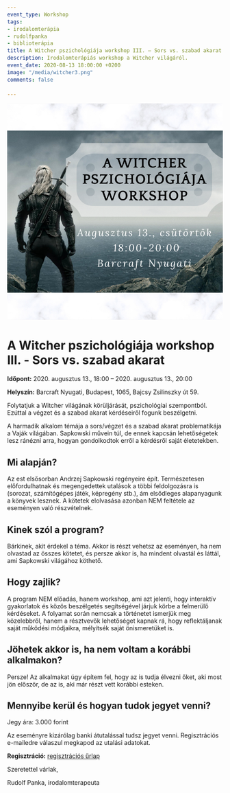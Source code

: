 ```yaml
---
event_type: Workshop
tags:
- irodalomterápia
- rudolfpanka
- biblioterápia
title: A Witcher pszichológiája workshop III. – Sors vs. szabad akarat
description: Irodalomterápiás workshop a Witcher világáról.
event_date: 2020-08-13 18:00:00 +0200
image: "/media/witcher3.png"
comments: false

---
```

![](/media/witcher3.png)

# A Witcher pszichológiája workshop III. - Sors vs. szabad akarat

**Időpont:** 2020. augusztus 13., 18:00 – 2020. augusztus 13., 20:00

**Helyszín:** Barcraft Nyugati, Budapest, 1065, Bajcsy Zsilinszky út 59.

Folytatjuk a Witcher világának körüljárását, pszichológiai szempontból. Ezúttal a végzet és a szabad akarat kérdéseiről fogunk beszélgetni.

A harmadik alkalom témája a sors/végzet és a szabad akarat problematikája a Vaják világában. Sapkowski művein túl, de ennek kapcsán lehetőségetek lesz ránézni arra, hogyan gondolkodtok erről a kérdésről saját életetekben.

## Mi alapján?

Az est elsősorban Andrzej Sapkowski regényeire épít. Természetesen előfordulhatnak és megengedettek utalások a többi feldolgozásra is (sorozat, számítógépes játék, képregény stb.), ám elsődleges alapanyagunk a könyvek lesznek. A kötetek elolvasása azonban NEM feltétele az eseményen való részvételnek.

## Kinek szól a program?

Bárkinek, akit érdekel a téma. Akkor is részt vehetsz az eseményen, ha nem olvastad az összes kötetet, és persze akkor is, ha mindent olvastál és láttál, ami Sapkowski világához köthető.

## Hogy zajlik?

A program NEM előadás, hanem workshop, ami azt jelenti, hogy interaktív gyakorlatok és közös beszélgetés segítségével járjuk körbe a felmerülő kérdéseket. A folyamat során nemcsak a történetet ismerjük meg közelebbről, hanem a résztvevők lehetőséget kapnak rá, hogy reflektáljanak saját működési módjaikra, mélyítsék saját önismeretüket is.

## Jöhetek akkor is, ha nem voltam a korábbi alkalmakon?

Persze! Az alkalmakat úgy építem fel, hogy az is tudja élvezni őket, aki most jön először, de az is, aki már részt vett korábbi esteken.

## Mennyibe kerül és hogyan tudok jegyet venni?

Jegy ára: 3.000 forint

Az eseményre kizárólag banki átutalással tudsz jegyet venni. Regisztrációs e-mailedre válaszul megkapod az utalási adatokat.

**Regisztráció:** [regisztrációs űrlap](https://forms.gle/4oZEfwqnk4abMfhh8)

Szeretettel várlak,

Rudolf Panka, irodalomterapeuta